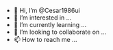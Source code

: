 - 👋 Hi, I’m @Cesar1986ui
- 👀 I’m interested in ...
- 🌱 I’m currently learning ...
- 💞️ I’m looking to collaborate on ...
- 📫 How to reach me ...
<!---
GarFer6u is a ✨ special ✨ repository because its `README.md` (this file) appears on your GitHub profile.
You can click the Preview link to take a look at your changes.
--->

